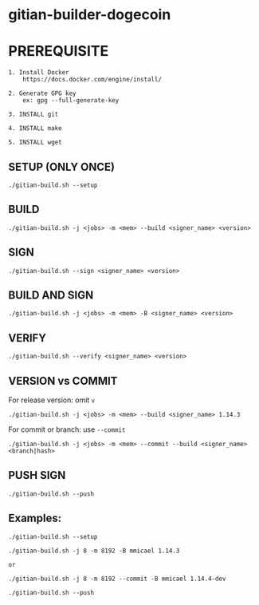 # gitian-builder-dogecoin

# PREREQUISITE
    1. Install Docker
        https://docs.docker.com/engine/install/

    2. Generate GPG key
        ex: gpg --full-generate-key

    3. INSTALL git

    4. INSTALL make

    5. INSTALL wget

## SETUP  (ONLY ONCE)
    ./gitian-build.sh --setup

## BUILD
    ./gitian-build.sh -j <jobs> -m <mem> --build <signer_name> <version>

## SIGN
    ./gitian-build.sh --sign <signer_name> <version>

## BUILD AND SIGN
    ./gitian-build.sh -j <jobs> -m <mem> -B <signer_name> <version>

## VERIFY
    ./gitian-build.sh --verify <signer_name> <version>

## VERSION vs COMMIT
  For release version: omit `v` 

    ./gitian-build.sh -j <jobs> -m <mem> --build <signer_name> 1.14.3

  For commit or branch: use `--commit`
    
    ./gitian-build.sh -j <jobs> -m <mem> --commit --build <signer_name> <branch|hash>

## PUSH SIGN
    ./gitian-build.sh --push
    
## Examples:
    ./gitian-build.sh --setup

    ./gitian-build.sh -j 8 -m 8192 -B mmicael 1.14.3

    or

    ./gitian-build.sh -j 8 -m 8192 --commit -B mmicael 1.14.4-dev

    ./gitian-build.sh --push
    